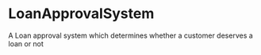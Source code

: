 # LoanApprovalSystem
A Loan approval system which determines whether a customer deserves a loan or not
